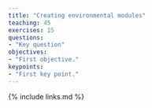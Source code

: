 ```yaml
---
title: "Creating environmental modules"
teaching: 45
exercises: 15
questions:
- "Key question"
objectives:
- "First objective."
keypoints:
- "First key point."
---
```


{% include links.md %}